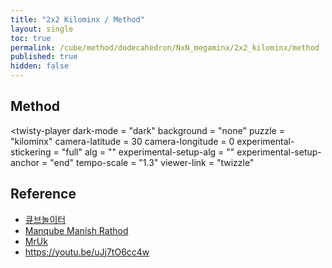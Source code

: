 ```yaml
---
title: "2x2 Kilominx / Method"
layout: single
toc: true
permalink: /cube/method/dodecahedron/NxN_megaminx/2x2_kilominx/method
published: true
hidden: false
---
```


<head>
  <base target="_blank">
  <link
    rel   = "stylesheet"
    type  = "text/css"
    href  = "/assets/css/twisty/Dodecahedron/2x2_Kilominx.css"
  >
  <script
    src   = "https://cdn.cubing.net/js/cubing/twisty"
    type  = "module"
    defer
  ></script>
</head>



## Method

<twisty-player
  dark-mode                 = "dark"
  background                = "none"
  puzzle                    = "kilominx"
  camera-latitude           = 30
  camera-longitude          = 0
  experimental-stickering   = "full"
  alg                       = ""
  experimental-setup-alg    = ""
  experimental-setup-anchor = "end"
  tempo-scale               = "1.3"
  viewer-link               = "twizzle"
></twisty-player>



## Reference

- [큐브놀이터](https://youtu.be/8-X4GhQnE5I)
- [Manqube Manish Rathod](https://youtu.be/L7O32FQs9ZA)
- [MrUk](https://youtu.be/tdWh8f8qpq4)
- <https://youtu.be/uJj7tO6cc4w>
